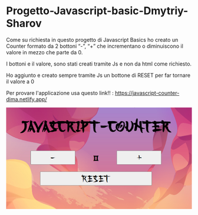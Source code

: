 # Progetto-Javascript-basic-Dmytriy-Sharov
Come su richiesta in questo progetto di Javascript Basics ho creato un Counter formato da 2
bottoni “-”, “+” che incrementano o diminuiscono il valore in mezzo che parte da 0.

I bottoni e il valore, sono stati creati tramite Js e non da html come richiesto.

Ho aggiunto e creato sempre tramite Js un bottone di RESET per far tornare il valore a 0

Per provare l'applicazione usa questo link!! : https://javascript-counter-dima.netlify.app/

![app-screenshot](https://github.com/Dmytriy99/Progetto-Javascript-basic-Dmytriy-Sharov/blob/60551d491d6f51687b61cac315288bd13262670c/screenshot.png?raw=true)
